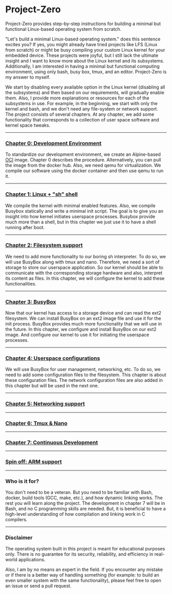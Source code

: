 ﻿# Project-Zero

<!---
<p align="center">
    <img src="logo_outlined.svg" width="400" alt="Project Zero logo">
</p>
-->

Project-Zero provides step-by-step instructions for building a minimal but functional Linux-based operating system from scratch.

"Let's build a minimal Linux-based operating system." does this sentence excites you? If yes, you might already have tried projects like LFS (Linux from scratch) or might be busy compiling your custom Linux kernel for your embedded device. These projects were joyful, but I still lack the ultimate insight and I want to know more about the Linux kernel and its subsystems. Additionally, I am interested in having a minimal but functional computing environment, using only bash, busy box, tmux, and an editor. Project-Zero is my answer to myself.

We start by disabling every available option in the Linux kernel (disabling all the subsystems) and then based on our requirements, will gradually enable them. Also, I provide more explanations or resources for each of the subsystems in use. For example, in the beginning, we start with only the kernel and bash, and we don't need any file-system or network support. The project consists of several chapters. At any chapter, we add some functionality that corresponds to a collection of user space software and kernel space tweaks.

-------
<h3><a href="Chapter-0/Chapter-0.md">Chapter 0: Development Environment</a></h3>


To standardize our development environment, we create an Alpine-based [OCI](https://github.com/opencontainers/image-spec/blob/main/spec.md) image. Chapter 0 describes the procedure. Alternatively, you can pull the image from the docker hub. Also, we need qemu for virtualization. We compile our software using the docker container and then use qemu to run it.

-------
<h3><a href="Chapter-1/Chapter-1.md">Chapter 1: Linux + "sh" shell</a></h3>


We compile the kernel with minimal enabled features. Also, we compile Busybox statically and write a minimal init script. The goal is to give you an insight into how kernel initiates userspace processes. Busybox provide much more than a shell, but in this chapter we just use it to have a shell running after boot.

-------
<h3><a href="Chapter-2.md">Chapter 2: Filesystem support</a></h3>

We need to add more functionality to our boring sh interpreter. To do so, we will use BusyBox along with tmux and nano. Therefore, we need a sort of storage to store our userspace application. So our kernel should be able to communicate with the corresponding storage hardware and also, interpret its content as files. In this chapter, we will configure the kernel to add these functionalities.

-------
<h3><a href="Chapter-3.md">Chapter 3: BusyBox</a></h3>

Now that our kernel has access to a storage device and can read the ext2 filesystem. We can install BusyBox on an ext2 image file and use it for the init process. BusyBox provides much more functionality that we will use in the future. In this chapter, we configure and install BusyBox on our ext2 image. And configure our kernel to use it for initiating the userspace processes.

-------
<h3><a href="Chapter-4.md">Chapter 4: Userspace configurations</a></h3>

We will use BusyBox for user management, networking, etc. To do so, we need to add some configuration files to the filesystem. This chapter is about these configuration files. The network configuration files are also added in this chapter but will be used in the next one.

-------
<h3><a href="Chapter-5.md">Chapter 5: Networking support</a></h3>

-------
<h3><a href="Chapter-6.md">Chapter 6: Tmux & Nano</a></h3>

-------
<h3><a href="Chapter-7.md">Chapter 7: Continuous Development</a></h3>

-------
<h3><a href="Spin-off.md">Spin off: ARM support</a></h3>


-------
<h3>Who is it for?</h2>

You don't need to be a veteran. But you need to be familiar with Bash, docker, build tools (GCC, make, etc.), and how dynamic linking works. The rest you will learn along the project. The development in chapter 7 will be in Bash, and no C programming skills are needed. But, it is beneficial to have a high-level understanding of how compilation and linking work in C compilers.


-------
<h3>Disclaimer</h2>

The operating system built in this project is meant for educational purposes only. There is no guarantee for its security, reliability, and efficiency in real-world applications.

Also, I am by no means an expert in the field. If you encounter any mistake or if there is a better way of handling something (for example: to build an even smaller system with the same functionality), please feel free to open an issue or send a pull request.